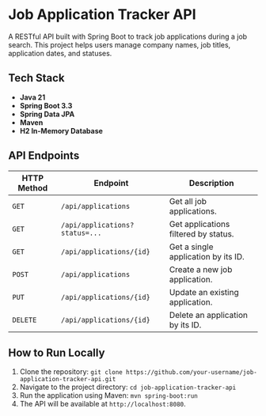 # Job Application Tracker API

A RESTful API built with Spring Boot to track job applications during a job search. This project helps users manage company names, job titles, application dates, and statuses.

## Tech Stack
- **Java 21**
- **Spring Boot 3.3**
- **Spring Data JPA**
- **Maven**
- **H2 In-Memory Database**

## API Endpoints

| HTTP Method | Endpoint                       | Description                                |
|-------------|--------------------------------|--------------------------------------------|
| `GET`       | `/api/applications`            | Get all job applications.                  |
| `GET`       | `/api/applications?status=...` | Get applications filtered by status.       |
| `GET`       | `/api/applications/{id}`       | Get a single application by its ID.        |
| `POST`      | `/api/applications`            | Create a new job application.              |
| `PUT`       | `/api/applications/{id}`       | Update an existing application.            |
| `DELETE`    | `/api/applications/{id}`       | Delete an application by its ID.           |

## How to Run Locally
1. Clone the repository: `git clone https://github.com/your-username/job-application-tracker-api.git`
2. Navigate to the project directory: `cd job-application-tracker-api`
3. Run the application using Maven: `mvn spring-boot:run`
4. The API will be available at `http://localhost:8080`.